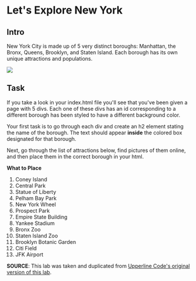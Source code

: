 # Let's Explore New York

## Intro
New York City is made up of 5 very distinct boroughs: Manhattan, the Bronx, Queens, Brooklyn, and Staten Island. Each borough has its own unique attractions and populations.

![](https://media.giphy.com/media/3o7WTNr17rDCFsbOAU/giphy.gif)

## Task
If you take a look in your index.html file you'll see that you've been given a page with 5 divs. Each one of these divs has an id corresponding to a different borough has been styled to have a different background color.

Your first task is to go through each div and create an h2 element stating the name of the borough. The text should appear **inside** the colored box designated for that borough.

Next, go through the list of attractions below, find pictures of them online, and then place them in the correct borough in your html. 

**What to Place**

1. Coney Island
2. Central Park  
3. Statue of Liberty
4. Pelham Bay Park
5. New York Wheel
6. Prospect Park
7. Empire State Building
8. Yankee Stadium
9. Bronx Zoo
10. Staten Island Zoo
11. Brooklyn Botanic Garden
12. Citi Field
13. JFK Airport

**SOURCE**: This lab was taken and duplicated from [Upperline Code's original version of this lab](https://github.com/upperlinecode/NYC_Boroughs_Lab).